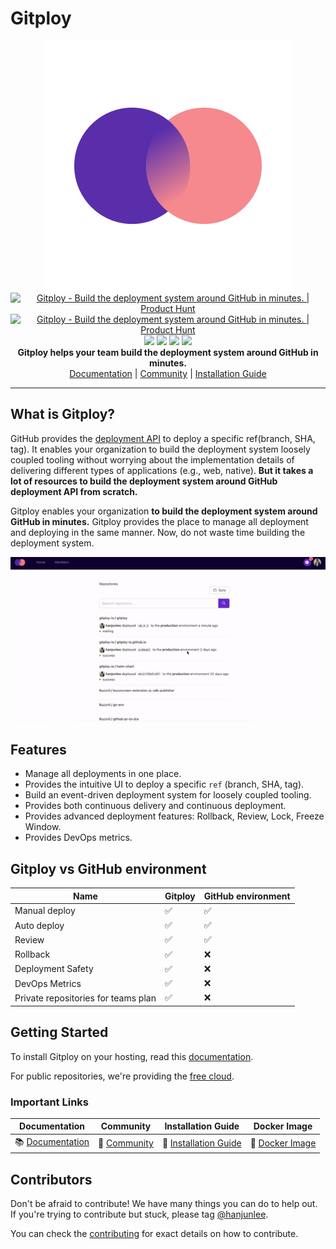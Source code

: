 # Gitploy 

<p align="center">
  <img src="./docs/images/logo_400.png"><br/>
  <a href="https://www.producthunt.com/posts/gitploy?utm_source=badge-featured&utm_medium=badge&utm_souce=badge-gitploy" target="_blank"><img src="https://api.producthunt.com/widgets/embed-image/v1/featured.svg?post_id=322626&theme=light" alt="Gitploy - Build the deployment system around GitHub in minutes. | Product Hunt" style="width: 250px; height: 54px;" width="250" height="54" /></a>
  <a href="https://www.producthunt.com/posts/gitploy?utm_source=badge-top-post-badge&utm_medium=badge&utm_souce=badge-gitploy" target="_blank"><img src="https://api.producthunt.com/widgets/embed-image/v1/top-post-badge.svg?post_id=322626&theme=light&period=daily" alt="Gitploy - Build the deployment system around GitHub in minutes. | Product Hunt" style="width: 250px; height: 54px;" width="250" height="54" /></a>
  <br/>  
  <img src="https://img.shields.io/github/v/release/gitploy-io/gitploy?display_name=release">
  <img src="https://img.shields.io/github/v/release/gitploy-io/gitploy?include_prereleases&label=pre-release">
  <img src="https://github.com/gitploy-io/gitploy/actions/workflows/test.yaml/badge.svg">
  <img src="https://github.com/gitploy-io/gitploy/actions/workflows/publish.yaml/badge.svg"><br/>
  <b>Gitploy helps your team build the deployment system around GitHub in minutes.</b><br/>
  <a href="https://docs.gitploy.io/">Documentation</a> | <a href="https://github.com/gitploy-io/gitploy/discussions">Community</a> | <a href="https://docs.gitploy.io/tasks/installation/">Installation Guide</a>
</p>

---

## What is Gitploy?

GitHub provides the [deployment API](https://docs.github.com/en/rest/reference/deployments#deployments) to deploy a specific ref(branch, SHA, tag). It enables your organization to build the deployment system loosely coupled tooling without worrying about the implementation details of delivering different types of applications (e.g., web, native). **But it takes a lot of resources to build the deployment system around GitHub deployment API from scratch.**

Gitploy enables your organization **to build the deployment system around GitHub in minutes.** Gitploy provides the place to manage all deployment and deploying in the same manner. Now, do not waste time building the deployment system.

![gitploy](./docs/images/gitploy.gif)


## Features

* Manage all deployments in one place.
* Provides the intuitive UI to deploy a specific `ref` (branch, SHA, tag).
* Build an event-driven deployment system for loosely coupled tooling.
* Provides both continuous delivery and continuous deployment.
* Provides advanced deployment features: Rollback, Review, Lock, Freeze Window.
* Provides DevOps metrics.

## Gitploy vs GitHub environment

Name        | Gitploy | GitHub environment
---         |---      |---
Manual deploy                | ✅ | ✅
Auto deploy                  | ✅ | ✅
Review                       | ✅ | ✅
Rollback                     | ✅ | ❌
Deployment Safety            | ✅ | ❌
DevOps Metrics               | ✅ | ❌
Private repositories for teams plan | ✅ | ❌ 

## Getting Started

To install Gitploy on your hosting, read this [documentation](https://docs.gitploy.io/tasks/installation/). 

For public repositories, we're providing the [free cloud](https://cloud.gitploy.io/).

### Important Links

Documentation | Community | Installation Guide | Docker Image
--- |--- |--- |---
📚 [Documentation](https://docs.gitploy.io/) |💬 [Community](https://github.com/gitploy-io/gitploy/discussions) |📖 [Installation Guide](https://docs.gitploy.io/tasks/installation/) |🐋 [Docker Image](https://hub.docker.com/repository/docker/gitployio/gitploy)

## Contributors

Don't be afraid to contribute! We have many things you can do to help out. If you're trying to contribute but stuck, please tag [@hanjunlee](https://github.com/hanjunlee).

You can check the [contributing](./docs/contributing.md) for exact details on how to contribute.
